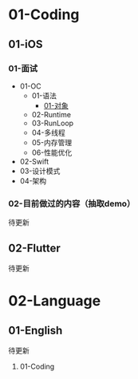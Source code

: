 # 01-Coding
## 01-iOS
### 01-面试
- 01-OC
	- 01-语法
		- [01-对象](01-Coding/01-iOS/01-面试/01-OC/01-语法/01-对象.md)
	- 02-Runtime
	- 03-RunLoop
	- 04-多线程
	- 05-内存管理
	- 06-性能优化
- 02-Swift
- 03-设计模式
- 04-架构

### 02-目前做过的内容（抽取demo）
待更新

## 02-Flutter
待更新
# 02-Language
## 01-English
待更新



1. 01-Coding

